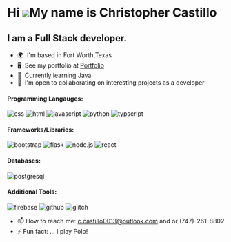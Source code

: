 Hi ![](https://user-images.githubusercontent.com/18350557/176309783-0785949b-9127-417c-8b55-ab5a4333674e.gif)My name is Christopher Castillo
========================================================================================================================================

I am a Full Stack developer.
--------------------------

*   🌍  I'm based in Fort Worth,Texas
*   🖥️  See my portfolio at <a target="_blank" rel="noreferrer" href='https://646872290fe5f86099adcfe1--stunning-beignet-d3286c.netlify.app/'>Portfolio</a>
*   🧠  Currently learning Java
*   🤝  I'm open to collaborating on interesting projects as a developer

#### Programming Langauges:

![css](https://img.shields.io/badge/CSS-1572B6?style=for-the-badge&logo=CSS3&logoColor=white)
![html](https://img.shields.io/badge/HTML-E34F26?style=for-the-badge&logo=HTML5&logoColor=white)
![javascript](https://img.shields.io/badge/JavaScript-F7DF1E?style=for-the-badge&logo=JavaScript&logoColor=black)
![python](https://img.shields.io/badge/Python-3776AB?style=for-the-badge&logo=python&logoColor=white)
![typscript](https://img.shields.io/badge/TypeScript-3178C6?style=for-the-badge&logo=typescript&logoColor=white)


#### Frameworks/Libraries:
![bootstrap](https://img.shields.io/badge/Bootstrap-7952B3?style=for-the-badge&logo=Bootstrap&logoColor=white)
![flask](https://img.shields.io/badge/Flask-000000?style=for-the-badge&logo=flask&logoColor=white)
![node.js](https://img.shields.io/badge/Node.js-339933?style=for-the-badge&logo=Node.js&logoColor=white)
![react](https://img.shields.io/badge/React-61DAFB?style=for-the-badge&logo=React&logoColor=black)

#### Databases:

![postgresql](https://img.shields.io/badge/PostgreSQL-4169E1?style=for-the-badge&logo=PostgreSQL&logoColor=white)

#### Additional Tools:
![firebase](https://img.shields.io/badge/firebase-FFCA28?style=for-the-badge&logo=firebase&logoColor=black)
![github](https://img.shields.io/badge/github-181717?style=for-the-badge&logo=github&logoColor=white)
![glitch](https://img.shields.io/badge/glitch-3333FF?style=for-the-badge&logo=glitch&logoColor=white)


- 📫 How to reach me: c.castillo0013@outlook.com and or (747)-261-8802
- ⚡ Fun fact: ... I play Polo!
